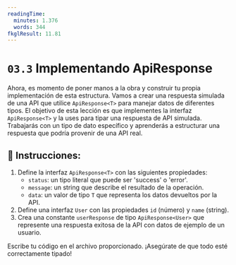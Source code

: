 ```yaml
---
readingTime:
  minutes: 1.376
  words: 344
fkglResult: 11.81
---
```


# `03.3` Implementando ApiResponse<T>

Ahora, es momento de poner manos a la obra y construir tu propia implementación de esta estructura. Vamos a crear una respuesta simulada de una API que utilice `ApiResponse<T>` para manejar datos de diferentes tipos. El objetivo de esta lección es que implementes la interfaz `ApiResponse<T>` y la uses para tipar una respuesta de API simulada. Trabajarás con un tipo de dato específico y aprenderás a estructurar una respuesta que podría provenir de una API real.







## 📝 Instrucciones:



1. Define la interfaz `ApiResponse<T>` con las siguientes propiedades:
   - `status`: un tipo literal que puede ser 'success' o 'error'.
   - `message`: un string que describe el resultado de la operación.
   - `data`: un valor de tipo `T` que representa los datos devueltos por la API.
2. Define una interfaz `User` con las propiedades `id` (número) y `name` (string).
3. Crea una constante `userResponse` de tipo `ApiResponse<User>` que represente una respuesta exitosa de la API con datos de ejemplo de un usuario.

Escribe tu código en el archivo proporcionado. ¡Asegúrate de que todo esté correctamente tipado!





